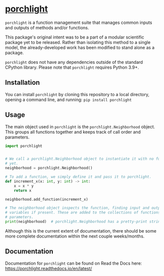 [porchlight](https://porchlight.readthedocs.io/en/latest/)
==========

`porchlight` is a function management suite that manages common inputs and
outputs of methods and/or functions.

This package's original intent was to be a part of a modular scientific package
yet to be released. Rather than isolating this method to a single model, the
already-developed work has been modified to stand alone as a package.

`porchlight` does not have any dependencies outside of the standard CPython
library. Please note that `porchlight` requires Python 3.9\+.

Installation
------------

You can install `porchlight` by cloning this repository to a local directory,
opening a command line, and running:
```pip install porchlight```

Usage
-----

The main object used in `porchlight` is the `porchlight.Neighborhood` object.
This groups all functions together and keeps track of call order and
parameters.

```python
import porchlight


# We call a porchlight.Neighborhood object to instantiate it with no functions
# yet.
neighborhood = porchlight.Neighborhood()

# To add a function, we simply define it and pass it to porchlight.
def increment_x(x: int, y: int) -> int:
    x = x * y
    return x

neighborhood.add_function(increment_x)

# The neighborhood object inspects the function, finding input and output
# variables if present. These are added to the collections of functions and
# parameters.
print(neighborhood)  # porchlight.Neighborhood has a pretty-print string.
```

Although this is the current extent of documentation, there should be some more
complete documentation within the next couple weeks/months.

Documentation
-----------

Documentation for `porchlight` can be found on Read the Docs here: https://porchlight.readthedocs.io/en/latest/
